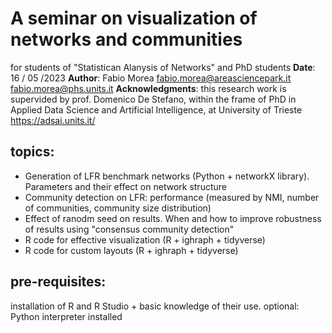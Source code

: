 # A seminar on visualization of networks and communities 
for students of "Statistican Alanysis of Networks" and PhD students
**Date**: 16 / 05 /2023
**Author**: Fabio Morea fabio.morea@areasciencepark.it   fabio.morea@phs.units.it
**Acknowledgments**: this research work is supervided by prof. Domenico De Stefano, within the frame of PhD in Applied Data Science and Artificial Intelligence, at University of Trieste https://adsai.units.it/

## topics:
  - Generation of LFR benchmark networks (Python + networkX library). Parameters and their effect on network structure
  - Community detection on LFR: performance (measured by NMI, number of communities, community size distribution)
  - Effect of ranodm seed on results. When and how to improve robustness of results using "consensus community detection"
  - R code for effective visualization (R + ighraph + tidyverse)
  - R code for custom layouts (R + ighraph + tidyverse)
 

## pre-requisites: 
installation of R and R Studio + basic knowledge of their use.
optional: Python interpreter installed 
